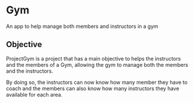 # Gym
An app to help manage both members and instructors in a gym



## Objective
ProjectGym is a project that has a main objective to helps the instructors and the members of a Gym, allowing the gym to manage both the members and the instructors.

By doing so, the instructors can now know how many member they have to coach and the members can also know how many instructors they have available for each area.
